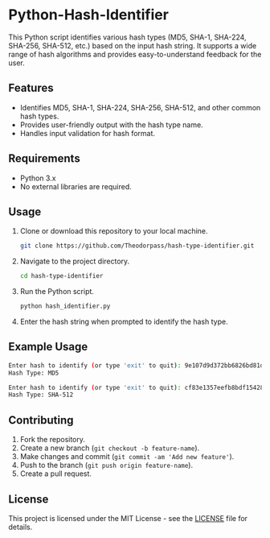 # Python-Hash-Identifier

This Python script identifies various hash types (MD5, SHA-1, SHA-224, SHA-256, SHA-512, etc.) based on the input hash string. It supports a wide range of hash algorithms and provides easy-to-understand feedback for the user.

## Features

- Identifies MD5, SHA-1, SHA-224, SHA-256, SHA-512, and other common hash types.
- Provides user-friendly output with the hash type name.
- Handles input validation for hash format.

## Requirements

- Python 3.x
- No external libraries are required.

## Usage

1. Clone or download this repository to your local machine.

   ```bash
   git clone https://github.com/Theodorpass/hash-type-identifier.git
   ```

2. Navigate to the project directory.

   ```bash
   cd hash-type-identifier
   ```

3. Run the Python script.

   ```bash
   python hash_identifier.py
   ```

4. Enter the hash string when prompted to identify the hash type.

## Example Usage

```bash
Enter hash to identify (or type 'exit' to quit): 9e107d9d372bb6826bd81d3542a419d6
Hash Type: MD5

Enter hash to identify (or type 'exit' to quit): cf83e1357eefb8bdf1542850d66d8007d620e4dba5a5e3f091bb9b0adbe1fe083c4e9f8d5f6639d7b4709c9487d8ad4600ad1f011d255fb58e0f4416bcdef6237
Hash Type: SHA-512
```

## Contributing

1. Fork the repository.
2. Create a new branch (`git checkout -b feature-name`).
3. Make changes and commit (`git commit -am 'Add new feature'`).
4. Push to the branch (`git push origin feature-name`).
5. Create a pull request.

## License

This project is licensed under the MIT License - see the [LICENSE](LICENSE) file for details.

